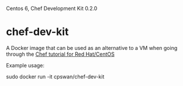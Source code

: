Centos 6, Chef Development Kit 0.2.0

chef-dev-kit
============

A Docker image that can be used as an alternative to a VM when going through the [Chef tutorial for Red Hat/CentOS](http://learn.getchef.com/rhel)

Example usage:

sudo docker run -it cpswan/chef-dev-kit
